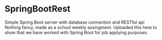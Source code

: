 # SpringBootRest
Simple Spring Boot server with database connection and RESTful api 
Nothing fancy, made as a school weekly assingment.
Uploaded this here to show that we have worked with Spring Boot for job applying purposes.
